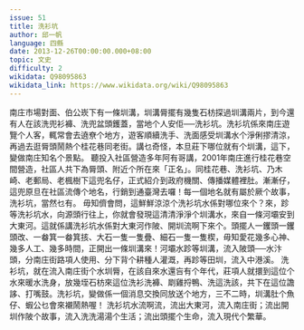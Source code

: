 ```yaml
---
issue: 51
title: 洗衫坑
author: 邱一帆
language: 四縣
date: 2013-12-26T00:00:00.000+08:00
topic: 文史
difficulty: 2
wikidata: Q98095863
wikidata_link: https://www.wikidata.org/wiki/Q98095863
---
```

南庄市場對面、伯公崁下有一條圳溝，圳溝脣擺有幾隻石枋探過圳溝兩片，到今還有人在該洗兜衫褲、洗兜盆頭鑊蓋，當地个人安佢──洗衫坑。洗衫坑係來南庄遊覽个人客，輒常會去遶尞个地方，遊客順續洗手、洗面感受圳溝水个淨俐摎清涼，再過去逛脣頭鬧熱个桂花巷同老街。講乜奇怪，本旦莊下哪位就有个圳溝，這下，變做南庄知名个景點。
聽投入社區營造多年阿有哥講，2001年南庄進行桂花巷空間營造，社區人共下為脣頭、附近个所在來「正名」。同桂花巷、洗衫坑、乃木崎、老郵局、老楓樹下這兜名仔，正式紹介到政府機關、傳播媒體裡肚。漸漸仔，這兜原旦在社區流傳个地名，行銷到通臺灣去囉！每一個地名就有屬於厥个故事，洗衫坑，當然乜有。
毋知儕會問，這鮮鮮涼涼个洗衫坑水係對哪位來个？來，跈等洗衫坑水，向源頭行往上，你就會發現這清清淨淨个圳溝水，來自一條河壩安到大東河。這就係講洗衫坑水係對大東河作陂、開圳流啊下來个。頭擺人一钁頭一钁頭改、一畚箕一畚箕㧡、大石一隻一隻疊、細石一隻一隻楔，毋知愛花幾多心神、幾多人工、幾多時間，正開出一條圳溝來！河壩水跈等圳溝，流入陂頭──水汴頭，分南庄街路項人使用、分下背个耕種人灌溉，再跈等田圳，流入中港溪。
洗衫坑，就在流入南庄街个水圳脣，在該自來水還吂有个年代，莊項人就擐到這位个水來暖水洗身，放幾垤石枋來這位洗衫洗褲、㓾雞捋鴨、洗這洗該，共下在這位譫誃、打嘴鼓。洗衫坑，變做係一個消息交換同放送个地方，三不二時，圳溝肚个魚仔、蝦公乜會來襯鬧熱喔！
洗衫坑水流啊流，流出大東河，流入南庄街；流出開圳作陂个故事，流入洗洗湯湯个生活；流出頭擺个生命，流入現代个繁華。
